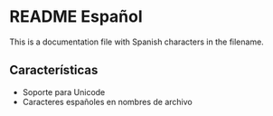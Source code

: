 # README Español

This is a documentation file with Spanish characters in the filename.

## Características

- Soporte para Unicode
- Caracteres españoles en nombres de archivo
